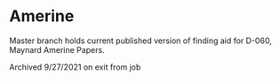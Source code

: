 # Amerine
Master branch holds current published version of finding aid for D-060, Maynard Amerine Papers.

Archived 9/27/2021 on exit from job
